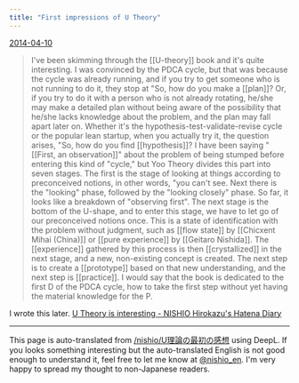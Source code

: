 ```yaml
---
title: "First impressions of U Theory"
---
```


[2014-04-10](https://www.facebook.com/nishiohirokazu/posts/10203037651078743)
>  I've been skimming through the [[U-theory]] book and it's quite interesting.
>  I was convinced by the PDCA cycle, but that was because the cycle was already running, and if you try to get someone who is not running to do it, they stop at "So, how do you make a [[plan]]? Or, if you try to do it with a person who is not already rotating, he/she may make a detailed plan without being aware of the possibility that he/she lacks knowledge about the problem, and the plan may fall apart later on.
>  Whether it's the hypothesis-test-validate-revise cycle or the popular lean startup, when you actually try it, the question arises, "So, how do you find [[hypothesis]]?
>  I have been saying "[[First, an observation]]" about the problem of being stumped before entering this kind of "cycle," but Yoo Theory divides this part into seven stages.
>  The first is the stage of looking at things according to preconceived notions, in other words, "you can't see.
>  Next there is the "looking" phase, followed by the "looking closely" phase. So far, it looks like a breakdown of "observing first".
>  The next stage is the bottom of the U-shape, and to enter this stage, we have to let go of our preconceived notions once. This is a state of identification with the problem without judgment, such as [[flow state]] by [[Chicxent Mihai (China)]] or [[pure experience]] by [[Geitaro Nishida]].
>  The [[experience]] gathered by this process is then [[crystallized]] in the next stage, and a new, non-existing concept is created.
>  The next step is to create a [[prototype]] based on that new understanding, and the next step is [[practice]].
>  I would say that the book is dedicated to the first D of the PDCA cycle, how to take the first step without yet having the material knowledge for the P.

I wrote this later.
[U Theory is interesting - NISHIO Hirokazu's Hatena Diary](http://d.hatena.ne.jp/nishiohirokazu/20140410/1397098967)

---
This page is auto-translated from [/nishio/U理論の最初の感想](https://scrapbox.io/nishio/U理論の最初の感想) using DeepL. If you looks something interesting but the auto-translated English is not good enough to understand it, feel free to let me know at [@nishio_en](https://twitter.com/nishio_en). I'm very happy to spread my thought to non-Japanese readers.